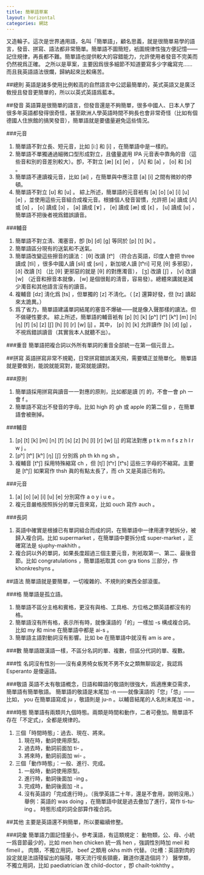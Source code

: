 ```yaml
---
title: 簡單語草案
layout: horizontal
categories: 網誌
---
```

又造輪子。這次是世界通用語，名叫「簡單語」，顧名思義，就是很簡單易學的語言，發音、拼寫、語法都非常簡單。簡單語不圖簡短，衹圖規律性強方便記憶——記住規律，再長都不難。簡單語也提供較大的容錯能力，允許使用者發音不完美而仍然視爲正確。
之所以是草案，主要因爲很多細節不知道要寫多少字纔寫完……而且我英語語法很爛，歸納起來比較痛苦。

##總則
英語是諸多使用比例較高的自然語言中公認最簡單的，英式英語又是廣泛敎授且發音更簡單的，所以以英式英語爲藍本。

##發音
英語算是很簡單的語言，但發音還是不夠簡單，很多中國人、日本人學了很多年英語都發得很奇怪，甚至歐洲人學英語時間不夠長也會非常奇怪（比如有個德國人住旅館的搞笑發音），簡單語就是要儘量避免這些情況。

###元音
1. 簡單語不對立長、短元音，比如 [i:] 和 [i] ，在簡單語中是一樣的。
2. 簡單語不單獨通過細微口型形成對立，且儘量選用 IPA 元音表中靠角的音（這些音和別的音差別較大）。卽，不對立 [æ] [ɛ] [e] ， [Λ] 和 [a] ， [o] 和 [ɔ] 。
3. 簡單語不連讀複元音，比如 [ai] ，在簡單與中應注意 [a] [i] 之間有微妙的停頓。
4. 簡單語不對立 [ʊ] 和 [u] 。
綜上所述，簡單語的元音衹有 [a] [o] [ə] [i] [u] [e] ，並使用這些元音組合成複元音。根據個人發音習慣，允許把 [a] 讀成 [Λ] 或 [ɑ] ， [o] 讀成 [ɔ] ， [ə] 讀成 [ɤ] ， [e] 讀成 [æ] 或 [ɛ] ， [u] 讀成 [ʊ] ，簡單語不把後者視爲錯誤讀音。

###輔音
1. 簡單語不對立淸、濁塞音，卽 [b] [d] [g] 等同於 [p] [t] [k] 。
2. 簡單語區分現有的送氣和不送氣。
3. 簡單語改變這些擦音的讀法： [θ] 改讀 [tʰ] （符合古英語，印度人會把 three 讀成 [tli] ，很多中國人讀 [sli] 或 [sri] ，新加坡人讀 [tʰri] 可見 [θ] 多邪惡）， [ð] 改讀 [t] （比 [θ] 更邪惡的就是  [θ] 的對應濁音）， [ʒ] 改讀 [∫] ， [v] 改讀 [w] （近音和擦音本就像， [w] 是個很鬆的淸音，容易發）。總體來講就是減少濁音和其他語言沒有的讀音。
4. 複輔音 [dz] 淸化爲 [ts] ，但單獨的 [z] 不淸化。（ [z] 還算好發，但 [tz] 讀起來太詭異。）
5. 爲了省力，簡單語建議單詞結尾的塞音不爆破——就是像入聲那樣的讀法。但不做硬性要求。
綜上所述，簡單語的輔音衹有 [p] [t] [k] [pʰ] [tʰ] [kʰ] [m] [n] [ŋ] [f] [s] [z] [ʃ] [h] [l] [r] [w] [j] 。其中， [p] [t] [k] 允許讀作 [b] [d] [g] ，不視爲錯誤讀音（其實我本人就聽不出）。

###重音
簡單語把複合詞以外所有單詞的重音全部統一在第一個元音上。

##拼寫
英語拼寫非常不規範，日常拼寫錯誤滿天飛，需要矯正並簡單化。
簡單語就是要做到，能說就能寫對，能寫就能讀對。

###原則
1. 簡單語採用拼寫與讀音一一對應的原則，比如都是讀 [f] 的，不會一會 ph 一會 f 。
2. 簡單語不寫出不發音的字母。比如 high 的 gh 或 apple 的第二個 p ，在簡單語會被刪掉。

###輔音
1. [p] [t] [k] [m] [n] [f] [s] [z] [h] [l] [r] [w] [j] 的寫法對應 p t k m n f s z h l r w j 。
2. [pʰ] [tʰ] [kʰ] [ŋ] [ʃ] 分別爲 ph th kh ng sh 。
3. 複輔音 [tʰ∫] 採用特殊縮寫 ch ，但 [t∫] [tʰr] [tʰs] 這些三字母的不縮寫。主要是 [tʰ∫] 如果寫作 thsh 眞的有點太長了，而 ch 又是英語已有的。

###元音
1. [a] [o] [ə] [i] [u] [e] 分別寫作 a o y i u e 。
2. 複元音嚴格按照拆分的單元音來寫，比如 ouch 寫作 auch 。

###長詞
1. 英語中確實是根據已有單詞組合而成的詞，在簡單語中一律用連字號拆分，被歸入複合詞。比如 supermarket ，在簡單語中要拆分成 super-market ，正確寫法是 sjuphy-makhith 。
2. 複合詞以外的單詞，如果長度超過三個主要元音，則衹取第一、第二、最後音節。比如 congratulations ，簡單語衹取其 con gra tions 三部分，作 khonkreshyns 。

##語法
簡單語就是要簡單，一切複雜的、不規則的東西全部滾蛋。

###格
簡單語是孤立語。
1. 簡單語不區分主格和賓格，更沒有與格、工具格、方位格之類英語都沒有的格。
2. 簡單語沒有所有格，表示所有時，就像漢語的「的」一樣加 -s 構成複合詞。比如 my 和 mine 在簡單語中都是 ai-s 。
3. 簡單語主語對動詞沒有影響。比如 be 在簡單語中就沒有 am is are 。

###數
簡單語跟漢語一樣，不區分名詞的單、複數，但區分代詞的單、複數。

###性
名詞沒有性別——沒有桌男椅女板凳不男不女之類無聊設定，我認爲 Esperanto 是傻逼語。

###敬語
英語不太有敬語槪念，日語和韓語的敬語則很強大，爲適應東亞需求，簡單語有簡單敬語。
簡單語的敬語是末尾加 -n ——就像漢語的「您」「怹」——比如， you 在簡單語寫成 ju ，敬語則是 ju-n 。以輔音結尾的人名則末尾加 -in 。

###時態
簡單語有兩類共九個時態。兩類是時間和動作，二者可疊加。簡單語不存在「不定式」，全都是規律的。
1. 三個「時間時態」：過去、現在、將來。
	1. 現在時，動詞使用原型。
	2. 過去時，動詞前面加 ti- 。
	3. 將來時，動詞前面加 wi- 。
2. 三個「動作時態」：一般、進行、完成。
	1. 一般時，動詞使用原型。
	2. 進行時，動詞後面加 -ing 。
	3. 完成時，動詞後面加 -it 。
	4. 沒有英語的「完成進行時」。（我學英語二十年，還是不會用，說明沒用。）
舉例：英語的 was doing ，在簡單語中就是過去疊加了進行，寫作 ti-tu-ing 。
時態形成的詞全部算作複合詞。

##其他
主要是英語還不夠簡單，所以要繼續修整。

###詞彙
簡單語力圖記憶量小，參考漢語，有這類規定：
動物類，公、母、小統一爲音節最少的，比如 men hen chicken 統一爲 hen ，強調性別時加 meil 和 fimeil 。
肉類，不獨立用詞， beef 之類用 okhs mith 代替。（吐槽：英語對肉的設定就是法語殘留出的腦殘，哪天流行喫長頸鹿，難道你還造個詞？）
醫學類，不獨立用詞，比如 paediatrician 改 child-doctor ，卽 chailt-tokhthy 。